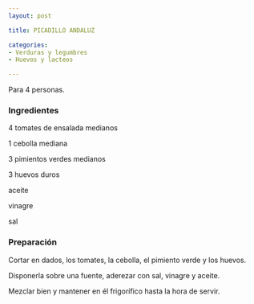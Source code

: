 ```yaml
---
layout: post

title: PICADILLO ANDALUZ

categories:
- Verduras y legumbres
- Huevos y lacteos

---
```

Para 4 personas.

<h3>Ingredientes</h3>

4 tomates de ensalada medianos

1 cebolla mediana

3 pimientos verdes medianos

3 huevos duros

aceite

vinagre

sal

<h3>Preparación</h3>

Cortar en dados, los tomates, la cebolla, el pimiento verde y los huevos.

Disponerla sobre una fuente, aderezar con sal, vinagre y aceite.

Mezclar bien y mantener en él frigorífico hasta la hora de servir.